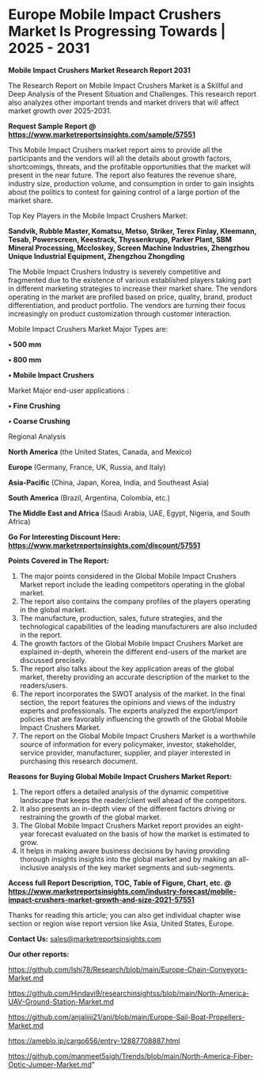 # Europe Mobile Impact Crushers Market Is Progressing Towards | 2025 - 2031

<strong>Mobile Impact Crushers Market Research Report 2031</strong>

The Research Report on Mobile Impact Crushers Market is a Skillful and Deep Analysis of the Present Situation and Challenges. This research report also analyzes other important trends and market drivers that will affect market growth over 2025-2031.

<strong>Request Sample Report @ <a href=https://www.marketreportsinsights.com/sample/57551>https://www.marketreportsinsights.com/sample/57551</a></strong>

This Mobile Impact Crushers market report aims to provide all the participants and the vendors will all the details about growth factors, shortcomings, threats, and the profitable opportunities that the market will present in the near future. The report also features the revenue share, industry size, production volume, and consumption in order to gain insights about the politics to contest for gaining control of a large portion of the market share.

Top Key Players in the Mobile Impact Crushers Market:

<strong>Sandvik, Rubble Master, Komatsu, Metso, Striker, Terex Finlay, Kleemann, Tesab, Powerscreen, Keestrack, Thyssenkrupp, Parker Plant, SBM Mineral Processing, Mccloskey, Screen Machine Industries, Zhengzhou Unique Industrial Equipment, Zhengzhou Zhongding</strong>

The Mobile Impact Crushers Industry is severely competitive and fragmented due to the existence of various established players taking part in different marketing strategies to increase their market share. The vendors operating in the market are profiled based on price, quality, brand, product differentiation, and product portfolio. The vendors are turning their focus increasingly on product customization through customer interaction.

Mobile Impact Crushers Market Major Types are:

<strong>• 500 mm

• 800 mm

• Mobile Impact Crushers</strong>

Market Major end-user applications :

<strong>• Fine Crushing

• Coarse Crushing</strong>

Regional Analysis

</u><strong><b>North America</b></strong> (the United States, Canada, and Mexico)

<strong><b>Europe </b></strong>(Germany, France, UK, Russia, and Italy)

<strong><b>Asia-Pacific</b></strong> (China, Japan, Korea, India, and Southeast Asia)

<strong><b>South America</b></strong> (Brazil, Argentina, Colombia, etc.)

<strong><b>The Middle East and Africa</b></strong> (Saudi Arabia, UAE, Egypt, Nigeria, and South Africa)

<strong>Go For Interesting Discount Here: <a href=https://www.marketreportsinsights.com/discount/57551>https://www.marketreportsinsights.com/discount/57551</a></strong>

<strong>Points Covered in The Report:</strong>
<ol>
  <li>The major points considered in the Global Mobile Impact Crushers Market report include the leading competitors operating in the global market.</li>
  <li>The report also contains the company profiles of the players operating in the global market.</li>
  <li>The manufacture, production, sales, future strategies, and the technological capabilities of the leading manufacturers are also included in the report.</li>
  <li>The growth factors of the Global Mobile Impact Crushers Market are explained in-depth, wherein the different end-users of the market are discussed precisely.</li>
  <li>The report also talks about the key application areas of the global market, thereby providing an accurate description of the market to the readers/users.</li>
  <li>The report incorporates the SWOT analysis of the market. In the final section, the report features the opinions and views of the industry experts and professionals. The experts analyzed the export/import policies that are favorably influencing the growth of the Global Mobile Impact Crushers Market.</li>
  <li>The report on the Global Mobile Impact Crushers Market is a worthwhile source of information for every policymaker, investor, stakeholder, service provider, manufacturer, supplier, and player interested in purchasing this research document.</li>
</ol>
<strong>Reasons for Buying Global Mobile Impact Crushers Market Report:</strong>

<ol>
  <li>The report offers a detailed analysis of the dynamic competitive landscape that keeps the reader/client well ahead of the competitors.</li>
  <li>It also presents an in-depth view of the different factors driving or restraining the growth of the global market.</li>
  <li>The Global Mobile Impact Crushers Market report provides an eight-year forecast evaluated on the basis of how the market is estimated to grow.</li>
  <li>It helps in making aware business decisions by having providing thorough insights insights into the global market and by making an all-inclusive analysis of the key market segments and sub-segments.</li>
</ol>
<strong>Access full Report Description, TOC, Table of Figure, Chart, etc. @ <a href=https://www.marketreportsinsights.com/industry-forecast/mobile-impact-crushers-market-growth-and-size-2021-57551>https://www.marketreportsinsights.com/industry-forecast/mobile-impact-crushers-market-growth-and-size-2021-57551</a></strong>


Thanks for reading this article; you can also get individual chapter wise section or region wise report version like Asia, United States, Europe.

<strong>Contact Us:</strong>
sales@marketreportsinsights.com

<strong>Our other reports:</strong>

<a href=https://github.com/Ishi78/Research/blob/main/Europe-Chain-Conveyors-Market.md>https://github.com/Ishi78/Research/blob/main/Europe-Chain-Conveyors-Market.md</a>

<a href=https://github.com/Hindavi9/researchinsightss/blob/main/North-America-UAV-Ground-Station-Market.md>https://github.com/Hindavi9/researchinsightss/blob/main/North-America-UAV-Ground-Station-Market.md</a>

<a href=https://github.com/anjaliiii21/ani/blob/main/Europe-Sail-Boat-Propellers-Market.md>https://github.com/anjaliiii21/ani/blob/main/Europe-Sail-Boat-Propellers-Market.md</a>

<a href=https://ameblo.jp/cargo656/entry-12887708887.html>https://ameblo.jp/cargo656/entry-12887708887.html</a>

<a href=https://github.com/manmeet5sigh/Trends/blob/main/North-America-Fiber-Optic-Jumper-Market.md>https://github.com/manmeet5sigh/Trends/blob/main/North-America-Fiber-Optic-Jumper-Market.md</a>"
